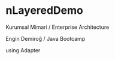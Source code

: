 # nLayeredDemo

Kurumsal Mimari / Enterprise Architecture

Engin Demiroğ / Java Bootcamp

using Adapter 

